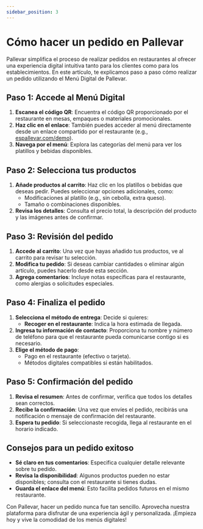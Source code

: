 ```yaml
---
sidebar_position: 3
---
```


# Cómo hacer un pedido en Pallevar

Pallevar simplifica el proceso de realizar pedidos en restaurantes al ofrecer una experiencia digital intuitiva tanto para los clientes como para los establecimientos. En este artículo, te explicamos paso a paso cómo realizar un pedido utilizando el Menú Digital de Pallevar.

## Paso 1: Accede al Menú Digital

1. **Escanea el código QR**: Encuentra el código QR proporcionado por el restaurante en mesas, empaques o materiales promocionales.
2. **Haz clic en el enlace**: También puedes acceder al menú directamente desde un enlace compartido por el restaurante (e.g., [espallevar.com/demo](https://espallevar.com/demo)).
3. **Navega por el menú**: Explora las categorías del menú para ver los platillos y bebidas disponibles.

## Paso 2: Selecciona tus productos

1. **Añade productos al carrito**: Haz clic en los platillos o bebidas que deseas pedir. Puedes seleccionar opciones adicionales, como:
   - Modificaciones al platillo (e.g., sin cebolla, extra queso).
   - Tamaño o combinaciones disponibles.
2. **Revisa los detalles**: Consulta el precio total, la descripción del producto y las imágenes antes de confirmar.

## Paso 3: Revisión del pedido

1. **Accede al carrito**: Una vez que hayas añadido tus productos, ve al carrito para revisar tu selección.
2. **Modifica tu pedido**: Si deseas cambiar cantidades o eliminar algún artículo, puedes hacerlo desde esta sección.
3. **Agrega comentarios**: Incluye notas específicas para el restaurante, como alergias o solicitudes especiales.

## Paso 4: Finaliza el pedido

1. **Selecciona el método de entrega**: Decide si quieres:
   - **Recoger en el restaurante**: Indica la hora estimada de llegada.
2. **Ingresa tu información de contacto**: Proporciona tu nombre y número de teléfono para que el restaurante pueda comunicarse contigo si es necesario.
3. **Elige el método de pago**:
   - Pago en el restaurante (efectivo o tarjeta).
   - Métodos digitales compatibles si están habilitados.

## Paso 5: Confirmación del pedido

1. **Revisa el resumen**: Antes de confirmar, verifica que todos los detalles sean correctos.
2. **Recibe la confirmación**: Una vez que envíes el pedido, recibirás una notificación o mensaje de confirmación del restaurante.
3. **Espera tu pedido**: Si seleccionaste recogida, llega al restaurante en el horario indicado. 

## Consejos para un pedido exitoso

- **Sé claro en tus comentarios**: Especifica cualquier detalle relevante sobre tu pedido.
- **Revisa la disponibilidad**: Algunos productos pueden no estar disponibles; consulta con el restaurante si tienes dudas.
- **Guarda el enlace del menú**: Esto facilita pedidos futuros en el mismo restaurante.

Con Pallevar, hacer un pedido nunca fue tan sencillo. Aprovecha nuestra plataforma para disfrutar de una experiencia ágil y personalizada. ¡Empieza hoy y vive la comodidad de los menús digitales!


